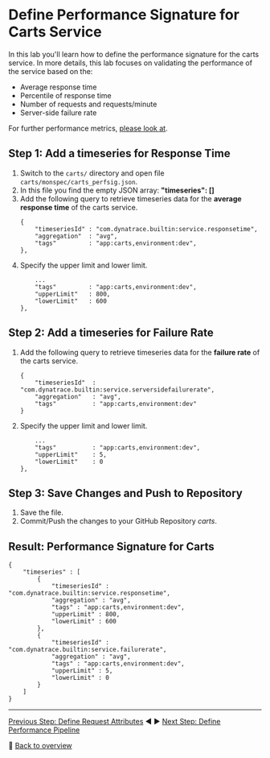 # Define Performance Signature for Carts Service

In this lab you'll learn how to define the performance signature for the carts service. In more details, this lab focuses on validating the performance of the service based on the:
* Average response time
* Percentile of response time
* Number of requests and requests/minute
* Server-side failure rate 

For further performance metrics, [please look at](https://www.dynatrace.com/support/help/shortlink/api-metrics).

## Step 1: Add a timeseries for Response Time
1. Switch to the `carts/` directory and open file `carts/monspec/carts_perfsig.json`.
1. In this file you find the empty JSON array: **"timeseries": []**
1. Add the following query to retrieve timeseries data for the **average response time** of the carts service. 
    ```
    {
        "timeseriesId" : "com.dynatrace.builtin:service.responsetime",
        "aggregation"  : "avg",
        "tags"         : "app:carts,environment:dev",
    },
    ```
1. Specify the upper limit and lower limit.
    ```
        ...
        "tags"         : "app:carts,environment:dev",
        "upperLimit"   : 800,
        "lowerLimit"   : 600
    },
    ```
<!-- 
1. Add the following query to retrieve timeseries data for the **percentile of response time** of the carts service. 
    ```
    {
        "timeseriesId"  : "com.dynatrace.builtin:service.responsetime",
        "aggregation"   : "percentile",
        "tags"          : "app:carts,environment:dev"
    },
    ```
1. Specify the upper limit.
    ```
        ...
        "tags"         : "app:carts,environment:dev",
        "upperLimit"   : 800,
        "lowerLimit"   : 600
    },
    ```
1. After these steps, the **timeseries** array should look as follows: 
    ```
    "timeseries" : [
        {
            "timeseriesId"  : "com.dynatrace.builtin:service.responsetime",
            "aggregation"   : "avg",
            "tags"          : "app:carts,environment:dev",
            "upperLimit"    : 800,
            "lowerLimit"    : 600
        },
        {
            "timeseriesId"  : "com.dynatrace.builtin:service.responsetime",
            "aggregation"   : "percentile",
            "tags"          : "app:carts,environment:dev",
            "upperLimit"    : 3000,
            "lowerLimit"    : 2800
        },
    ]
    ```
<!-- 
## Step 2: Add a timeseries for Requests
1. Add the following query to retrieve timeseries data for the **number of requests** of the carts service. 
    ```
    {
        "timeseriesId" : "com.dynatrace.builtin:service.requests",
        "aggregation"  : "count",
        "tags"         : "app:carts,environment:dev",
    },
    ```
1. Specify the lower limit (number of requests).
    ```
        ...
        "tags"          : "app:carts,environment:dev",
        "lowerLimit"    : 1
    },
    ```

## Step 3: Add a timeseries for Requests per Minute
1. Add the following query to retrieve timeseries data for the **requests per minute** of the carts service. 
    ```
    {
        "timeseriesId"  : "com.dynatrace.builtin:service.requestspermin",
        "aggregation"   : "count",
        "tags"          : "app:carts,environment:dev"
    }
    ```
1. Specify the lower limit.
    ```
        ...
        "tags"          : "app:carts,environment:dev",
        "lowerLimit"    : 1
    },
    ```
-->
## Step 2: Add a timeseries for Failure Rate
1. Add the following query to retrieve timeseries data for the **failure rate** of the carts service. 
    ```
    {
        "timeseriesId"  : "com.dynatrace.builtin:service.serversidefailurerate",
        "aggregation"   : "avg",
        "tags"          : "app:carts,environment:dev"
    }
    ```
1. Specify the upper limit and lower limit.
    ```
        ...
        "tags"          : "app:carts,environment:dev",
        "upperLimit"    : 5,
        "lowerLimit"    : 0
    },
    ```

## Step 3: Save Changes and Push to Repository
1. Save the file. 
1. Commit/Push the changes to your GitHub Repository *carts*.

## Result: Performance Signature for Carts
```
{
    "timeseries" : [
        {
            "timeseriesId" : "com.dynatrace.builtin:service.responsetime",
            "aggregation" : "avg",
            "tags" : "app:carts,environment:dev",
            "upperLimit" : 800,
            "lowerLimit" : 600
        },
        {
            "timeseriesId" : "com.dynatrace.builtin:service.failurerate",
            "aggregation" : "avg",
            "tags" : "app:carts,environment:dev",
            "upperLimit" : 5,
            "lowerLimit" : 0
        }
    ]
}
```

---

[Previous Step: Define Request Attributes](../02_Define_Request_Attributes) :arrow_backward: :arrow_forward: [Next Step: Define Performance Pipeline](../04_Define_Performance_Pipeline)

:arrow_up_small: [Back to overview](../)